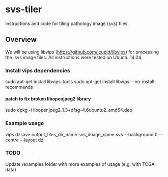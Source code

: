 # svs-tiler
Instructions and code for tiling pathology image (svs) files

## Overview
We will be using libvips (https://github.com/jcupitt/libvips) for processing the .svs image files. All instructions were tested on Ubuntu 14.04.

### Install vips dependencies
sudo apt-get install libvips-tools
sudo apt-get install libvips --no-install-recommends
#### patch to fix broken libopenjpeg2 library
sudo dpkg -i libopenjpeg2_1.3+dfsg-4.6ubuntu2_amd64.deb

### Example usage
vips dzsave output_files_dir_name svs_image_name.svs --background 0 --centre --layout dz

### TODO
Update /examples folder with more examples of usage (e.g. with TCGA data)